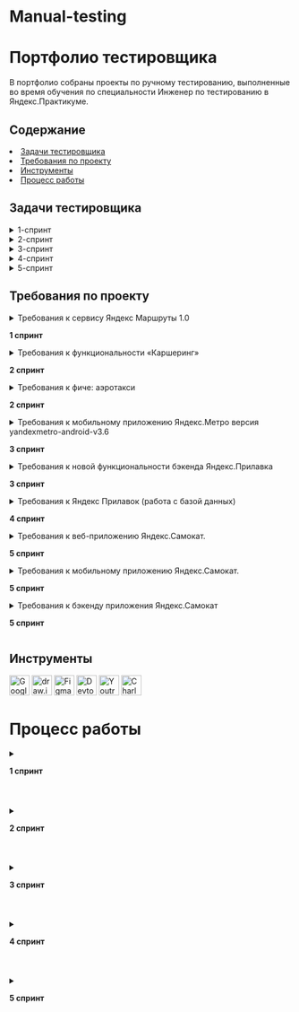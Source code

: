 # Manual-testing


# Портфолио тестировщика

В портфолио собраны проекты по ручному тестированию, выполненные во время обучения по специальности Инженер по тестированию в Яндекс.Практикуме.

## Содержание

<li>
<a href="#%D0%B7%D0%B0%D0%B4%D0%B0%D1%87%D0%B8-%D1%82%D0%B5%D1%81%D1%82%D0%B8%D1%80%D0%BE%D0%B2%D1%89%D0%B8%D0%BA%D0%B0">Задачи тестировщика</a>  
</li>


<li>
<a href="#%D1%82%D1%80%D0%B5%D0%B1%D0%BE%D0%B2%D0%B0%D0%BD%D0%B8%D1%8F-%D0%BF%D0%BE-%D0%BF%D1%80%D0%BE%D0%B5%D0%BA%D1%82%D1%83">Требования по проекту</a>
</li>

<li>
<a href="#%D0%B8%D0%BD%D1%81%D1%82%D1%80%D1%83%D0%BC%D0%B5%D0%BD%D1%82%D1%8B">Инструменты</a>
</li>

<li><a href="#%D0%BF%D1%80%D0%BE%D1%86%D0%B5%D1%81%D1%81-%D1%80%D0%B0%D0%B1%D0%BE%D1%82%D1%8B">Процесс работы</a>
 

</ul>

  
## Задачи тестировщика



<details> <summary> 1-спринт </summary>

#### Задачи для 1 спринта
1. Проанализировать требования к сервису Яндекс.Маршруты 1.0.
2. Выделить классы эквивалентности и граничные значения для полей ввода (часы, минуты, откуда и куда).
3. Спроектировать тесты для расчёта стоимости и времени. </summary>
#
</details>

<details> <summary> 2-спринт  </summary>


#### Задачи для 2 спринта
1. Проанализировать требования к функциональности "Каршеринг".
2. Подготовить тестовую документацию, на проверку вёрстки формы бронирования.
3. Подготовить тестовую документацию, на проверку логики окон "Способ оплаты", "Добавление карты", кнопки "Забронировать" и логики "Бронирования".
4. Протестировать приложение и завести баг-репорты.
5. Проанализировать требования к "Аэротакси".
6. Добавить аэротакси в интерфейс с помощью инструмента "Charles".
7. Подготовить чек-лист к фиче "Аэротакси".
8. Протестировать фичу и завести баг-репорты. </summary>

#
</details>

<details> <summary> 3-спринт  </summary>


  
#### Задачи для 3 спринта
1. Проанализировать требования к мобильному приложению Яндекс.Метро версия 3.6.
2. Подготовить чек-лист для тестирования мобильного приложения на часть требований, выделенных жирным шрифтом. 
3. Протестировать мобильное приложение в эмуляторе с помощью Android Studio и завести баг-репорты в YouTrack.
4. Проанализировать требования к новой функциональности бэкенда Яндекс.Прилавка, изучить документацию к API в Apidoc.
5. Спроектировать тесты в виде чек-листа, чтобы покрыть функциональность.
6. Протестировать API через Postman.
7. Завести баг-репорты.</summary>

#
</details>





<details> <summary> 4-спринт  </summary>

#### Задачи для 4 спринта
1. Проанализировать требования к Яндекс.Прилавок (работа с базой данных)
2. Изучить список из шести задач.
3. Написать SQL-запросы, которые позволят выполнить эти задачи.
4. Запустить сервер, подключиться к нему через консоль.
5. Подключиться к базе данных на сервере. Использовать команду psql -U morty postgres.
6. Написать по одному запросу на каждую задачу.

#
</details>






<details> <summary> 5-спринт  </summary>

#### Задачи для 5 спринта

**Задание 2**

1. Изучить требования к вэб-приложению.
2. Разработать mindmap для формы заказа самоката. Отобразить логику работы и вёрстку.
3. Составить чек-лист по требованиям к экрану «Статус заказа».
4. Для экрана «Сделать заказ» составить проверки на валидацию полей. 
5. Провести тестирование всей функциональности не только по получившимся чек-листам/таблицам, но и по остальным макетам и требованиям.

**Задание 3**

1. Изучить требования к мобильному приложению.
2. Спроектировать тест-кейсы и протестировать функциональность мобильного приложения: scooter-v2.0.apk, которая выделена жирным шрифтом.
3. Написать кейсы на вёрстку к функциональности.

**Задание 4**

1. Изучить требования к бэкенду и документации к API. 
2. Разработать чек-лист и протестировать API по требованиям, которые выделены жирным шрифтом.
   
#
</details>





  
## Требования по проекту
<details> 
<summary> Требования к сервису Яндекс Маршруты 1.0
	
**1 спринт**

</summary> 
  
<div class="markdown-heading" dir="auto"><h3 tabindex="-1" class="heading-element" dir="auto">Общее описание</h3>

Яндекс.Маршруты — сервис, который строит маршруты для транспорта разных видов. Рассчитывает время и стоимость поездки.
В этом сервисе доступны несколько режимов: «Оптимальный», «Быстрый», «Свой».
В режиме «Свой» панель видов транспорта активна, можно выбрать тип транспорта. Система построит маршрут. 
Если выбрать режим «Оптимальный» или «Быстрый», система автоматически определит вид транспорта и построит маршрут. Панель видов транспорта станет неактивна.

<div class="markdown-heading" dir="auto"><h3 tabindex="-1" class="heading-element" dir="auto">Макеты</h3>

![276863729-997cac9c-8cd3-411a-bc75-8c2b4e434f73](https://github.com/user-attachments/assets/7a8c4ef5-4cd9-4954-9ae3-28e55942605c)
![276864048-7c922c18-2bf7-432c-9ae6-7aaa34ebd089](https://github.com/user-attachments/assets/5a53c555-c4dd-47bf-84bb-27a36b86c6fd)
![276863951-2ecdd524-c9ed-42d6-ad72-cda16f8f3c45](https://github.com/user-attachments/assets/4eaa4bda-70a8-4680-9c16-83c14c404a20)

<div class="markdown-heading" dir="auto"><h3 tabindex="-1" class="heading-element" dir="auto">Интерфейс</h3>

В интерфейсе есть поля «Время начала поездки», «Откуда», «Куда». Переключатели режимов маршрута: «Оптимальный», «Быстрый» и «Свой», а также переключатели видов транспорта: свой автомобиль, каршеринг, такси, самокат, велосипед и пешком.
Пользователь вводит время отправления. Чтобы построить маршрут, нужно ввести улицу и номер дома в поля «Откуда» и «Куда». В начале и конце адреса могут быть пробелы: они допустимы, но при снятии фокуса система удалит их.

<div class="markdown-heading" dir="auto"><h3 tabindex="-1" class="heading-element" dir="auto">Описание работы интерфейса</h3>

В стартовом состоянии поля «Время начала поездки», «Откуда» и «Куда» пустые. Режимы маршрутов «Оптимальный», «Быстрый и «Свой» не выбраны; панель переключения видов транспорта неактивна.

<div class="markdown-heading" dir="auto"><h3 tabindex="-1" class="heading-element" dir="auto">Логика работы полей «Откуда» и «Куда»</h3>

Если поля адреса заполнены корректно, на карте отображаются точки А и В. Если поле «Откуда» заполнено некорректно, точка А не отображается. Если поле «Куда» заполнено некорректно, точка В не отображается. При некорректном значении поле подсвечивается красным; появляется сообщение об ошибке.
Примеры тестовых адресов есть в таблице.

<div class="markdown-heading" dir="auto"><h3 tabindex="-1" class="heading-element" dir="auto">Режим «Оптимальный» и «Быстрый»</h3>

Если выбрать режим «Оптимальный» или «Быстрый», система автоматически назначит вид транспорта; построится маршрут; отобразится время и стоимость поездки. Выбрать транспорт в этих режимах нельзя — панель видов транспорта неактивна.

<div class="markdown-heading" dir="auto"><h3 tabindex="-1" class="heading-element" dir="auto">Режим «Свой»</h3>

Если выбрать режим «Свой», панель видов транспорта активна — можно переключать. Под каждый вид транспорта строится маршрут; рассчитывается время и стоимость поездки.
Если сменить вид транспорта или поменять значение в любом поле, маршрут перестроится; время и стоимость поездки пересчитается.

<div class="markdown-heading" dir="auto"><h3 tabindex="-1" class="heading-element" dir="auto">Ограничения</h3>

![image](https://github.com/user-attachments/assets/64b4c590-459b-4350-9483-add2419daf50)

<div class="markdown-heading" dir="auto"><h3 tabindex="-1" class="heading-element" dir="auto">Логика расчёта</h3>

Система получает данные о начале поездки, точке А и точке В. После этого рассчитывает продолжительность и стоимость поездки по определённому алгоритму.
 
![image](https://github.com/user-attachments/assets/d456115d-0cdd-426e-a8e5-3da928030909)


<div class="markdown-heading" dir="auto"><h3 tabindex="-1" class="heading-element" dir="auto">Алгоритм: формулы</h3>
  
-	Стоимость и время поездки зависят от скорости и длины маршрута.
-	Скорость зависит от времени начала поездки.
-	Длина маршрута – от точек А и Б на карте и построенного маршрута.
Расчёт времени поездки происходит по формуле: 
t = S/V
Расчёт стоимости поездки происходит по формуле: 
Р (итоговая) = S * P (за километр) ИЛИ t * P (за время).
Вид транспорта, скорость и стоимость
Расстояние, скорость и стоимость за минуту или километр можно получить из таблиц. Этих данных достаточно, чтобы рассчитать время и стоимость поездки для каждого вида транспорта.  

![image](https://github.com/user-attachments/assets/481a8550-9e21-4527-a6fc-ae88f87483da)


Средняя скорость автомобиля

![image](https://github.com/user-attachments/assets/9df8e401-1137-4835-8419-41501096ef61)


Средняя скорость такси с учётом движения по выделенным полосам

![image](https://github.com/user-attachments/assets/ae618763-e680-4dc4-ab57-795431db6ebb)


Матрица расстояний между адресами для автомобильных дорог, в километрах

![image](https://github.com/user-attachments/assets/9b461b8c-9be4-46ec-bb1c-35ed09ffd606)


Матрица расстояний между адресами для пешеходов, в километрах

![image](https://github.com/user-attachments/assets/b325a1f1-eab0-4989-a7cb-c80f6420605d)


<div class="markdown-heading" dir="auto"><h3 tabindex="-1" class="heading-element" dir="auto">Дополнительная информация</h3>

<div class="markdown-heading" dir="auto"><h3 tabindex="-1" class="heading-element" dir="auto">Алгоритм</h3>

Чтобы рассчитать время и стоимость маршрута, тестировщикам доступны таблицы со скоростью движения разных видов транспорта в разное время суток. 
Если взять такие тестовые значения, что поездка захватит несколько временных интервалов, алгоритм выберет скорость автомобиля из того диапазона, в котором поездка началась.

![image](https://github.com/user-attachments/assets/c54e888c-adb9-4a87-af6e-d25530568d10)

<div class="markdown-heading" dir="auto"><h3 tabindex="-1" class="heading-element" dir="auto">Фокус</h3>

На макете есть несколько полей: «Время начала поездки», «Откуда» и «Куда». Валидация полей срабатывает, если фокус уходит из поля. 
Фокус — это состояние элемента интерфейса, когда элемент активен. К нему относятся все действия пользователя. 

<div class="markdown-heading" dir="auto"><h3 tabindex="-1" class="heading-element" dir="auto">Часы</h3>

В интерфейсе есть часы. Внутри — два поля ввода: часы и минуты. Например: 09:09.
Это значит, что длина строки — всегда два символа. Чтобы проверить, что поля работают правильно, нужно указать и корректный, и неразрешённый вариант длины.

#
</details>









<details> 
<summary> Требования к функциональности «Каршеринг»

**2 спринт**

</summary>

<div class="markdown-heading" dir="auto"><h3 tabindex="-1" class="heading-element" dir="auto">Общее описание</h3> 

Пользователю нужно открыть Яндекс.Маршруты и корректно заполнить поля «Откуда» и «Куда». Приложение построит маршрут, а под полями «Откуда» и «Куда» отобразятся режимы поездки: «Оптимальный», «Быстрый», «Свой».

- Если выбрать режим «Оптимальный» или «Быстрый», система автоматически назначит способ передвижения: на авто, пешком, на такси, на самокате, на велосипеде, на каршеринге. Выбрать его самостоятельно нельзя — иконки неактивны.
- Если выбрать режим «Свой», способ передвижения можно поменять — иконки активны.

<div class="markdown-heading" dir="auto"><h3 tabindex="-1" class="heading-element" dir="auto">Аренда машины</h3> 

Арендовать машину можно в двух случаях: 

- Если приложение предлагает тип транспорта «Каршеринг» в режиме «Оптимальный» или «Быстрый».
- Если пользователь выбирает тип транспорта «Каршеринг» в режиме «Свой».

Под названиями режимов появится информация о стоимости и продолжительности поездки, а также кнопка «Забронировать».

![image](https://github.com/user-attachments/assets/07cb9ae7-77b0-410f-8a98-72c12d373b24)

Если нажать кнопку «Забронировать», вместо панели с названиями режимов появится форма бронирования. В форме нужно выбрать тариф, добавить информацию о водительских правах, указать способ оплаты. Дополнительно можно перечислить требования к заказу. 
Под «Требованиями к заказу» расположена кнопка «Забронировать». См. таблицу [«Состояние кнопки»](https://www.notion.so/07f02ccc272e494db6501def032e9258?pvs=21).
Если пользователь передумал арендовать машину, он может вернуться назад — это иконка со стрелкой влево. На экране снова откроется блок, где нужно выбрать способ передвижения.

<div class="markdown-heading" dir="auto"><h3 tabindex="-1" class="heading-element" dir="auto">Форма бронирования</h3>  

На экране бронирования можно удалять адреса — они необязательны для заказа каршеринга. Пользователь может выбрать нужную машину на карте.

![image](https://github.com/user-attachments/assets/5f9c14b9-c921-43e5-a673-38e7feabbe46)

![image](https://github.com/user-attachments/assets/296a9dff-8e2b-43ab-a4c8-1b09136a02e5)


По умолчанию выбран тариф «Повседневный», поля «Добавить права» и «Способ оплаты» не заполнены.
Выбранный тариф подсвечивается серым. Под ним расположен блок с деталями тарифа и информацией о ближайшей машине:

- марка;
- описание тарифа;
- время в пути от пункта «Откуда» до машины — не будет отображаться, если пользователь удалит адрес в поле «Откуда»;
- время бесплатного ожидания;
- изображение машины;
- дополнительные параметры.

Система автоматически выбирает ту машину, которая находится ближе всего к пользователю. На карте иконка ближайшей машины увеличивается, над ней появляется чёрная плашка с маркой машины.
Остальные свободные машины продолжают отображаться на карте в виде иконок. При этом показываются автомобили всех тарифов. Пользователь может выбрать машину на карте и забронировать: он нажимает на иконку, она увеличивается, над ней появляется чёрная плашка с маркой, а на левой панели — обновлённая информация о машине.
Если пользователь ещё не привязал банковскую карту, вместо слова «Карта» стоит слово «Добавить». Без карты забронировать машину нельзя.
По умолчанию приложение показывает точную стоимость поездки. Она рассчитывается по формуле — см. пункт «Формула расчёта тарифов». Если удалить хотя бы один адрес из полей «Откуда» или «Куда», отобразится стартовая цена за минуту.

![image](https://github.com/user-attachments/assets/b1ef6802-8e51-4606-90e8-009e410b54cd)


<div class="markdown-heading" dir="auto"><h3 tabindex="-1" class="heading-element" dir="auto">Панель «Выбор тарифа»</h3>   
Есть три тарифа. Каждый элемент состоит из иконки автомобиля, названия тарифа, цены.
Один из тарифов всегда выбран. По умолчанию это тариф «Повседневный», но его можно изменить.

<div class="markdown-heading" dir="auto"><h3 tabindex="-1" class="heading-element" dir="auto">Описания тарифов</h3>    

Под списком тарифов есть блок с подробным описанием выбранного тарифа.

![image](https://github.com/user-attachments/assets/48be52c2-5888-49b5-9186-76168abe148c)

![image](https://github.com/user-attachments/assets/43661d77-2511-4957-8dec-f3c801fb6594)


<div class="markdown-heading" dir="auto"><h3 tabindex="-1" class="heading-element" dir="auto">Формула расчёта стоимости тарифов</h3>  
Стоимость тарифа рассчитывается по формуле:
  
*фиксированная стоимость аренды в рублях + (60 * стоимость минуты поездки в рублях * продолжительность поездки в часах) * коэффициент тарифа = стоимость поездки*
Например, стоимость поездки по тарифу «Повседневный»:
__150 + (60 * 6 * 1.25) * 1.5 = 825__
Пояснения к формуле:

- 150 — фиксированная стоимость аренды в рублях;
- 60 — минут в одном часе;
- 6 — стоимость минуты поездки на каршеринге в рублях;
- 1.25 — продолжительность поездки в часах;
- 1.5 — коэффициент тарифа «Повседневный».

<div class="markdown-heading" dir="auto"><h3 tabindex="-1" class="heading-element" dir="auto">Коэффициенты:</h3> 

- Повседневный: 1.5.
- Походный: 2.
- Роскошный: 3.
  
**Продолжительность поездки в часах** рассчитывается так: расстояние / скорость.

- Расстояние — см. таблицу с адресами в общих требованиях.
- Скорость — см. таблицу со скоростями в общих требованиях.
  
<div class="markdown-heading" dir="auto"><h3 tabindex="-1" class="heading-element" dir="auto">Поле «Добавить права»</h3>  

![image](https://github.com/user-attachments/assets/3240d2a4-377f-40b6-90f9-d1e694227501)


Если не добавить водительское удостоверение, забронировать машину не получится.
По умолчанию поле «Добавить права» не заполнено. Когда пользователь нажимает на поле, появляется окно «Добавление прав». В нём нужно ввести имя, фамилию, дату рождения и номер водительского удостоверения.
Текст, который вводит пользователь, чёрного цвета.
Когда пользователь внёс все данные, появляется сообщение: «Спасибо! Документы отправлены на проверку. Скоро расскажем о результатах». Под сообщением — кнопка «Понятно».
Если нажать кнопку «Понятно», окно закроется, а в поле «Добавить права» появится таймер на 30 секунд. Через 30 секунд система сообщает, прошли ли документы верификацию.

![image](https://github.com/user-attachments/assets/91be233e-4081-476d-be3b-86d34dcba03f)


<div class="markdown-heading" dir="auto"><h3 tabindex="-1" class="heading-element" dir="auto">После верификации</h3> 
  
Если документы прошли верификацию, рамка поля подсвечивается зелёным, у правого края внутри поля появляется зелёная галочка. Пользователь больше не сможет редактировать данные водительского удостоверения. Несколько водительских удостоверений добавить нельзя.
Если документы не прошли верификацию, рамка поля подсвечивается красным, у правого края внутри поля появляется красный крестик. Если нажать на поле, снова откроется форма «Добавление прав». Над формой — текст сообщения: «Ваши документы не прошли верификацию. Попробуйте ещё раз».

<div class="markdown-heading" dir="auto"><h3 tabindex="-1" class="heading-element" dir="auto">Поле «Способ оплаты»</h3>  
  
По умолчанию поле не заполнено. Чтобы забронировать машину, нужно ввести реквизиты хотя бы одной карты и нажать кнопку «Привязать». Можно добавить неограниченное количество карт.
При нажатии на поле «Способ оплаты» открывается окно «Способ оплаты» с возможностью привязать новую карту или выбрать уже привязанную.
Чтобы добавить новую, нужно нажать на кнопку «Добавить карту». После этого откроется окно «Добавление карты».
При успешном добавлении новой карты и нажатии на кнопку «Привязать» происходит переход обратно на форму выбора карт.
Чтобы выбрать карту, её нужно отметить и нажать на кнопку выхода из формы. Если карта одна, она выбирается автоматически.
После выхода из формы поле «Способ оплаты» заполнено данными выбранной карты.

<div class="markdown-heading" dir="auto"><h3 tabindex="-1" class="heading-element" dir="auto">Окно «Добавление карты»:</h3> 
  
Внутри есть поле «Номер карты», поле «Код», кнопка «Привязать» и кнопка «Отмена». Кнопка «Привязать» активируется, когда пользователь ввёл реквизиты карты — номер и код.

![image](https://github.com/user-attachments/assets/7cd5bd59-738e-418f-90d7-659d045e2096)

![image](https://github.com/user-attachments/assets/a3bd0606-d57f-44a5-a6e4-c1fc2d8af909)


Когда карта добавлена, в интерфейсе отображаются последние 4 цифры её номера. Так пользователь может узнавать и отличать свои карты.

<div class="markdown-heading" dir="auto"><h3 tabindex="-1" class="heading-element" dir="auto">Панель «Требования к заказу»</h3> 
  
Это выпадающий список. Он свёрнут, если выбран тариф по умолчанию — «Повседневный». Если пользователь выбирает другой тариф, список автоматически раскрывается. И наоборот: если вернуться к тарифу «Повседневный», панель «Требования к заказу» свернётся.
У каждого тарифа содержимое панели разное.
Панель можно скроллить.

![image](https://github.com/user-attachments/assets/55728b93-2201-49e1-885a-7462ab9026c1)


<div class="markdown-heading" dir="auto"><h3 tabindex="-1" class="heading-element" dir="auto">Кнопка «Забронировать»</h3> 
Кнопка закреплена в левом нижнем углу экрана.

![image](https://github.com/user-attachments/assets/64d660ad-20ca-4c3f-8945-c5d4e48e91dd)


<div class="markdown-heading" dir="auto"><h3 tabindex="-1" class="heading-element" dir="auto">Бронь машины</h3>
  
Если пользователь корректно заполнил все поля и нажал кнопку «Забронировать», в центре экрана появится окно с заголовком «Машина забронирована». Внутри — марка, номер, иконка и адрес машины, а также стоимость поездки и таймер, который отсчитывает время бесплатного ожидания.
Если поля «Откуда» и «Куда» заполнены, отображается точная стоимость поездки. Если нет — стоимость за минуту.

<div class="markdown-heading" dir="auto"><h3 tabindex="-1" class="heading-element" dir="auto">Таймер</h3> 
  
- Таймер начинает отсчитывать время бесплатного ожидания, когда пользователь нажимает кнопку «Забронировать».
- Пока таймер работает, можно бесплатно отменить заказ.
- Когда время бесплатного ожидания заканчивается, таймер начинает отсчитывать время пользования каршерингом.

#
</details>









<details> 
<summary> Требования к фиче: аэротакси 

**2 спринт**

</summary>

<div class="markdown-heading" dir="auto"><h3 tabindex="-1" class="heading-element" dir="auto">Общее описание</h3> 
  
Чтобы фича заработала, нужно подставить новый тип транспорта и провести по нему расчёты. Для этого необходимо перехватить и изменить два ответа от бэкенда.

<div class="markdown-heading" dir="auto"><h3 tabindex="-1" class="heading-element" dir="auto">Тип транспорта</h3>  
Чтобы новый тип транспорта отобразился в интерфейсе:
- Запусти Яндекс.Маршруты.
- Найди адрес сервера с Маршрутами → папка api → v1 → types → Response.

![image](https://github.com/user-attachments/assets/eaf1229a-319e-41c3-94d5-17241908d6c1)


Здесь содержится ответ с типами транспорта, которые отображаются в интерфейсе.
В сообщении ты видишь параметры:
    id — идентификационный номер типа транспорта из базы данных,
    name — наименование типа транспорта,
    icons — набор иконок,
    inactive — изображение иконки, когда тип транспорта не выбран,
    active — изображение иконки, когда тип транспорта выбран.

Шаги:

1. Внимательно изучи структуру ответа, чтобы подставить в неё тестовые значения.
2. Добавь этот ответ в Breakpoint, чтобы Charles перехватил его при следующем обновлении страницы.
3. Обнови страницу.
4. Добавь новый тип транспорта в перехваченный ответ:

        {
        "id": "aero",
        "name": "Аэротакси",
        "icons": {
            "inactive": "helicopter.svg",
            "active": "helicopter-active.svg"
        }
        }
Соблюдай структуру всего сообщения, иначе фронтенд не обработает ответ.

#### <div class="markdown-heading" dir="auto"><h3 tabindex="-1" class="heading-element" dir="auto">Пример измененного сообщения</h3> 
    [{
	"id": "car",
	"name": "Авто",
	"icons": {
		"inactive": "car.svg",
		"active": "car-active.svg"
	}
    }, {
    "id": "aero",
    "name": "Аэротакси",
    "icons": {
        "inactive": "helicopter.svg",
        "active": "helicopter-active.svg"
    }
    },{
	"id": "walk",
	"name": "Пешном",
	"icons": {
		"inactive": "walk.svg",
		"active": "walk-active.svg"
	}
    }, {
	"id": "taxi",
	"name": "Такси",
	"icons": {
		"inactive": "taxi.svg",
		"active": "taxi-active.svg"
	}
    }, {
	"id": "bike",
	"name": "Велосипед",
	"icons": {
		"inactive": "bike.svg",
		"active": "bike-active.svg"
	}
    }, {
	"id": "scooter",
	"name": "Самокат",
	"icons": {
		"inactive": "scooter.svg",
		"active": "scooter-active.svg"
	}
    }, {
	"id": "drive",
	"name": "Драйв",
	"icons": {
		"inactive": "drive.svg",
		"active": "drive-active.svg"
	}
    }]
    
Если просто нажать на иконку нового типа транспорта, отобразится только белый экран. Причина в том, что расчёты стоимости и времени не произведены.
Нужно перехватить и изменить ответ с расчётами.

<div class="markdown-heading" dir="auto"><h3 tabindex="-1" class="heading-element" dir="auto">Расчёт стоимости и времени</h3> 
  
Заполни поля «Откуда» и «Куда».
Чтобы отобразить расчёт для нового типа транспорта в интерфейсе:

- Найди адрес сервера с Маршрутами → папка api →  v1 → estimate?byAuto=2.7&byLegs=3.7&time=1677844934038 → Response. Этот ресурс появится, когда ты заполнишь поля «Откуда» и «Куда» или выберешь другой тип транспорта. Значение time будет другое, это пример.

![image](https://github.com/user-attachments/assets/b2fcc08f-effc-4ba1-ba28-22778ec999db)

Здесь содержится ответ с расчётом времени и стоимости. Эти данные отображаются в интерфейсе.
В сообщении ты видишь параметры:

    estimations — набор данных для расчётов,
    car, walk, taxi, bike, scooter, drive — тип транспорта,
    price — стоимость,
    duration — время,
    modes — набор режимов,
    optimal — «Оптимальный»,
    fastest — «Быстрый».

Шаги:

1. Внимательно изучи структуру ответа, тебе предстоит подставить тестовые значения в неё.
2. Теперь добавь этот ответ в Breakpoint, чтобы Charles перехватил его при следующем вводе адреса.
3. Обнови страницу.
4. Введи адрес.
5. В перехваченный ответ добавь стоимость и время для нового типа транспорта:
   
        "aero": {
           "price": 3000,
            "duration": 0.1
        }
   
Бэкенд отправляет два сообщения с расчётами:

- первое — при вводе адреса,
- второе — при смене типа транспорта.
Первое можешь пропустить — сделай для него Execute. Тебе нужно сообщение, которое перехватывается при переходе в режим «Свой». В нём и производи замену.

<div class="markdown-heading" dir="auto"><h3 tabindex="-1" class="heading-element" dir="auto">Пример сообщения</h3> 
  
    {
	"estimations": {
    "aero": {
      "price": 3000,
      "duration": 0.1
        },
    		"car": {
			"price": 40,
			"duration": 0.05
    		},
     		"walk": {
			"price": 0,
			"duration": 0.75
     		},
     		"taxi": {
			"price": 181.42857142857142,
			"duration": 0.047619047619047616
	    	},
     		"bike": {
			"price": 9,
			"duration": 0.25
	 	    },
		    "scooter": {
			"price": 16.5,
			"duration": 0.3
		    },
		    "drive": {
			"price": 168,
			"duration": 0.05
		    }
	    },
	    "modes": {
		"optimal": "car",
		"fastest": "taxi"
	    }
    }

#
</details>








<details> 
<summary> Требования к мобильному приложению Яндекс.Метро версия yandexmetro-android-v3.6

**3 спринт**

</summary>

<div class="markdown-heading" dir="auto"><h3 tabindex="-1" class="heading-element" dir="auto">Общее описание</h3> 
  
Яндекс.Метро — сервис, который позволяет ориентироваться в метро с помощью мобильного устройства. В приложении есть схема метро, которая помогает построить маршрут и оценить время в пути; в приложении появляются актуальные уведомления о работе станций метро и изменениях графика работы. 

### **1. Список маршрутов**

1.1. В карточке маршрута отображается:

- информация маршрута — логотипы метро и номера линий метро, также сохраняется последовательность пересадок (если есть);
- количество пересадок (если есть);
- временной интервал маршрута — время в пути, время отправления и прибытия;
- кнопка «Закрыть»;
- **кнопка «Детали маршрута»;**
- поля «Откуда» (начальный пункт) и «Куда» (пункт назначения) (поля должны валидироваться).

![image](https://github.com/user-attachments/assets/ce0d7de4-2363-4293-a622-45a40ba7df80)


1.2. Сброс маршрута 

- Закрыть маршрут можно только тапом на крестик в карточке маршрута. При закрытии маршрута в поле ввода «Откуда» сохраняется начальная станция из последнего маршрута. Поле ввода «Куда» и маршрут на схеме сбрасывается, выделение станций пропадает (кроме начальной станции).
- **Если текущее время превышает время окончания маршрута, то временной интервал маршрута обновляется.**
  
### **2. Выбор станции**

2.1. Станцию можно выбрать несколькими способами:

- **тапом на схеме;**
- **по иконке i из разных карточек маршрута. Если из поиска выбрать станцию тапом на i и закрыть карточку станции, должен происходить возврат на экран поиска;**

![image](https://github.com/user-attachments/assets/3d99cb4b-90ec-4aff-bcc0-3e74121b1f62)


- **найти в поиске и нажать на станцию.**
  
2.2. Если станция выбрана, всегда выполняются следующие действия:

- **Точка станции на схеме уменьшается.**
- **На точке станции появляется пин цвета линии или специальный пин для закрытой станции.**

![image](https://github.com/user-attachments/assets/1761e9a3-7db3-476f-80b1-a6b12aac9b38)


- **Выбранная станция сохраняется в истории: при нажатии на поле «Откуда» или «Куда» раскрывается список, содержащий станции, которые пользователь выбирал ранее. Список должен сохраниться и в новой версии приложения.**
- **Шрифт названия станции становится bold.**
  
### **3. Детали маршрута**

3.1. Переход к карточке маршрута

**Детали маршрута открываются двумя способами:**

- **по тапу на кнопку Деталей маршрута в карточке маршрута;**
- **по свайпу списка маршрутов вверх (только для смартфонов в портретной ориентации).**

3.2. Отображение

В карточке маршрута отображается:
- Временной интервал маршрута:
   - время в пути;
   - время отправления;
   - время прибытия;
   - отрезки пересадок между участками маршрута.
- Кнопка «Закрыть»
- Участки маршрута, разделённые сообщениями о пересадке
- Сообщение об удобных вагонах для посадки
- Картинка с указанием удобных вагонов
- Станции прибытия и отправления
- Пересадочные станции
- Промежуточные станции (если на участке больше одной промежуточной станции, отображаются свёрнутым списком)
- Рядом с каждой станцией, кроме промежуточных, отображается кнопка i для перехода в карточку станции
- Станция, расположенная в начале каждого участка, содержит название, номер линии и иконку сервиса
- Для каждой станции может отображаться событие
- **При смене ориентации с портретной на ландшафтную детали маршрута отображаются в левой части экрана**
  
3.3. Закрытие карточки маршрута
Закрыть карточку маршрута можно также двумя способами:

- по тапу на кнопку «Закрыть»;
- свайпом вниз.
  
При закрытии деталей остаётся открытым список маршрутов, положение списка сохраняется, построенный маршрут не сбрасывается.

### **4. Уведомление об ошибке:**

- **При отсутствии интернет-соединения появляется уведомление об ошибке.**
  
### **5. Логика для альбомной ориентации**

- **Карточки маршрута и станции и поля поиска отображаются в левой части экрана.**
- Карточки маршрута и станции открываются на всю высоту экрана.
- Карточки станции закрываются при взаимодействии со схемой.
- Маршруты отображаются в списке в левой части экрана.
- Баннер на маршруте отображается сверху списка маршрута, если доступно достаточно места.
- **При смене ориентации экрана масштаб построенного маршрута не должен увеличиться или уменьшиться.**
- Список маршрутов не сворачивается при тапе на ячейку маршрута. Выбранный маршрут выделяется.
- При построении маршрута маршрут вписывается в свободную область справа.
- При тапе на станцию на схеме (с и без маршрута) происходит минимальный подскролл схемы, чтобы вместить пин.
- При выборе станции по иконке i происходит минимальный подскролл схемы, чтобы вместить пин.
- Карточки маршрута, станции и настроек сохраняют своё положение при переходе из портретной ориентации в ландшафтную (и обратно): свёрнутые остаются свёрнутыми, открытые — открытыми, среднее положение переходит в среднее.
- Карточка Настроек открывается по центру экрана на некоторых девайсах (iPad и некоторые iPhone).

### **6. Лонг-тап по станции**

- **При нажатии на станцию при помощи лонг-тапа открывается карточка станции с кнопками «Отсюда»/«Сюда».**

![image](https://github.com/user-attachments/assets/ac4b41d7-9d51-4d5f-9fe6-de3119fcd857)

- **Схема не должна смещаться вверх/вниз/влево/вправо при лонгтапе по станции.**
  
### **7. Скролл схемы при помощи лонг-тапа**

Чтобы воспроизвести скролл схемы при помощи лонгтапа — сделай лонгтап по станции и, удерживая палец, переводи фокус на другие станции.

- **При скролле лонгтапом можно выбрать нужную станцию, при этом схема остаётся неподвижной.**
- **При попадании на область клика точки станции или её названия, на точку ставится пин, точка станции уменьшается, название станции выделяется
жирным шрифтом, появляется карточка станции.**
- **Пин на станции и выделение станции пропадает, когда она не попадает в зону клика.**
- При дальнейшем движении шапка карточки станции остаётся неподвижной, и в ней меняются названия станций и сервисов. При этом карточка станции сохраняет минимальное состояние.
- **Если движение заканчивается на пустой области, карточка станции закрывается.**

#
</details>








<details> 
<summary> Требования к новой функциональности бэкенда Яндекс.Прилавка

**3 спринт**

</summary>

<div class="markdown-heading" dir="auto"><h3 tabindex="-1" class="heading-element" dir="auto">Описание общей логики</h3> 

**Авторизация и данные для заказа**

Пользователь может зарегистрироваться. Если пользователь не зарегистрировался, то форма заполнения: имя, e-mail, телефон, адрес, комментарий — появляется, когда пользователь уже сформировал корзину и хочет оформить заказ. Пользователь не может сделать заказ, если не ввёл обязательные поля. Если пользователь зарегистрировался, то ему не нужно вновь вводить данные, однако он может их изменить. Пользователь может оформить несколько заказов.

Для заказа нужно ввести:

- имя;
- телефон;
- адрес;
- e-mail (необязательно);
- комментарий к заказу (необязательно)

![image](https://github.com/user-attachments/assets/4409e2cc-ac25-469d-ad7a-87486613f916)


**Главное меню заказа**

На выбор даётся 3 карточки:

- «Под ситуацию» (под кино и сериалы, на пикник, вкусы Парижа);
- «Приготовь блюдо» (сырники, борщ, карбонара, штрудель);
- «Создать свой набор» (пользователь сам называет и добавляет туда продукты).

Переходишь в карточку — видишь варианты наборов. 

Переходишь в набор — видишь перечень возможных продуктов. Каждый продукт относится к определённой категории (например, «Напитки»). В перечне пользователь видит название продукта, его массу, цену. Когда клиент нажимает на продукт, ему даётся возможность выбрать количество продуктов. При этом появляется кнопка «Корзина», которая отображает сумму выбранных товаров и время доставки.

При нажатии на кнопку пользователь может посмотреть свою корзину.

**Корзина**

Отображает наименование продукта, его количество, цену для этого продукта с учётом количества, итог. Если доставка платная, то отображает сумму доставки и итоговую сумму заказа. Пользователь может удалить корзину, добавить новые продукты, убрать выбранные продукты.

Создание корзины:

- При создании корзины должна быть возможность указать время доставки продуктов
- При создании корзины проверять, что все службы доставки могут обработать заказ в указанное время
- Если время доставки не указано - брать, как текущее время с сервера.

При удалении и просмотре корзины время доставки не учитывается.

**Создание своего набора**

Пользователь может создать свой набор и выбрать продукты. Он обязательно даёт имя набору и выбирает продукты. Пользователь может изменить название набора, удалить набор, удалить выбранные продукты, добавить новые. Если данные при создании или изменении набора введены неверно — выводится сообщение об ошибке.

![image](https://github.com/user-attachments/assets/7d496e25-cbdf-475e-a813-145566964f79)

**Работа с курьерами**

Работа с курьерами предполагает два режима работы:

1. При оформлении заказа: URL `POST /api/v1/orders`

Логика выбора курьерской службы при оформлении заказа пользователем: служба должна работать в указанное в заказе время и должна быть самой дешёвой. 

Пользователю отображается время доставки в зависимости от выбранной службы.

В заказе доставка становится платной, если соблюдается хотя бы одно условие: 

- превышено максимальное количество товаров;
- превышен максимальный вес;
- сумма заказа меньше 150 рублей.

Логика расчёта стоимости доставки заказа для пользователя:

- Если вес или количество превысили максимальное значение, стоимость доставки для пользователя становится 99 рублей.
- Если вес или количество в заказе не превышают максимального, берётся `price` этих продуктов, и если их сумма меньше 150 рублей, то стоимость доставки для пользователя также становится 99 рублей.

Стоимость доставки прибавляется в итоговую сумму заказа.

Если ни одно из обозначенных условий не соблюдается, то цена доставки курьерской службы не включается в итоговую сумму заказа. 

2. Узнать возможность доставки продуктов и цену для отдельной курьерской службы: у каждой курьерской службы свой URL. 

Цена доставки курьерской службой рассчитывается по количеству и весу указанных продуктов.

Детальные требования к расчёту стоимости доставки курьерскими службами можно посмотреть [тут](https://code.s3.yandex.net/qa/files/delivery_requirements.pdf).

![image](https://github.com/user-attachments/assets/200eae60-bdc9-42f6-a539-012510c1ef17)


**Работа со складом**

Имеется 4 складских отделения. У каждого склада своя ручка. У каждого свой ограниченный набор продуктов. Когда пользователь сделал заказ, ручка уточняет, какой склад сформирует заказ. Логика выбора склада: есть продукты на складе, должен работать во время заказа и самый дешёвый. Пользователь может заказать только те продукты и их количество, которые есть в полной мере хотя бы на одном складе (то есть ситуации, где он набрал корзину, а ему пишут «Не привезём» — нет).

![image](https://github.com/user-attachments/assets/41d18ee9-bfd4-43cc-9b4c-34b27e0ee788)


### Список URL реализованных в API

Подробнее о самих URL и параметрах смотри в документации к API

**URL для авторизации**

- `POST /api/v1/users - создать пользователя`

**URL для наборов**

- `POST /api/v1/kits - создать набор`
- `GET /api/v1/kits - получить список наборов`
- `DELETE /api/v1/kits - удалить набор`
- `PUT /api/v1/kits - переименовать набор, изменить список продуктов в наборе`
- `GET /api/v1/kits/search - получить список продуктов в наборе`

**URL для продуктов**

- `POST /api/v1/products/kits - получить список наборов по продуктам`
- `**POST /api/v1/kits/{id}/products - добавить продукты в набор**`
- `PUT /api/v1/products/:id - изменить цену продукта`
- `POST /api/v1/orders - посчитать сумму продуктов`
- `POST /api/v1/warehouse/check - проверить наличие продуктов на складах`

**URL для складов**

- `GET /api/v1/warehouses - получить список складов`
- `POST /api/v1/warehouses/amount - получить информацию о количестве продуктов на складах`
- `/api/wsdl - получить информацию о количестве продуктов на складах`
- `POST /api/v1/orders - получить информацию, какой склад возьмет заказ`

**URL для курьерских служб**

- `GET /api/v1/couriers - получить список курьерских служб`
- `POST /api/v1/couriers/check - узнать информацию доступна ли курьерская служба для доставки заказа`
- `POST /api/v1/orders - узнать информацию, какой курьер возьмет заказ`
- `POST /moscow-delivery/v1/calculate - возможность доставки и её стоимость курьерской «Доставка Москва»`
- `POST /on-a-broomstick/v1/delivery - возможность доставки и её стоимость курьерской службой «На метле уюта»`
- `**POST /fast-delivery/v3.1.1/calculate-delivery.xml - возможность доставки и её стоимость` `курьерской службой «Привезём быстро»`**
- `POST /train-noises/wsdl - возможность доставки и её стоимость курьерской службой «Чух-чух и уже у вас»`

**URL для заказов**

- `POST /api/v1/orders - посчитать итоговую сумму заказа (вместе с доставкой)`
- `POST /api/v1/orders - посчитать стоимость доставки с учётом различных курьерских служб`
- `GET /api/v1/orders - получить список заказов`

**URL для корзины**

- `**GET /api/v1/orders/id - получить список продуктов в корзине**`
- `POST /api/v1/orders - создать корзину`
- `**PUT /api/v1/orders/:id - добавить продукты в корзину**`
- `**DELETE/api/v1/orders/:id - удалить корзину**`

**Описание содержимого базы данных**

![image](https://github.com/user-attachments/assets/cc5cb9f7-b2de-4c3d-a995-8a4690caec34)
![image](https://github.com/user-attachments/assets/5c1bbd07-17b6-4d37-acc3-7b2352da6b2c)
![image](https://github.com/user-attachments/assets/41ff06ac-7b62-43aa-aad7-773a60ba580c)
![image](https://github.com/user-attachments/assets/d7d42f72-c69c-46b3-b8cb-a2b291a36a53)
![image](https://github.com/user-attachments/assets/5cdc79fe-6b81-48c5-80f9-25c1c9c45716)
![image](https://github.com/user-attachments/assets/f8f30431-2d90-4747-bfab-cdbaff2d15dd)
![image](https://github.com/user-attachments/assets/8544eb05-93f9-4291-9c3c-26d1b7928367)



#
</details>











<details> 
<summary> Требования к Яндекс Прилавок (работа с базой данных)  

**4 спринт**

</summary>

## Макеты

https://www.figma.com/file/CLHnTSsOLTJiSJQl7TUNnd/Prilavok?node-id=0%3A1

<div class="markdown-heading" dir="auto"><h3 tabindex="-1" class="heading-element" dir="auto">Описание приложения </h3> 

# Описание приложения

Яндекс Прилавок — приложение для заказа продуктов.

### Технологии

Язык приложения — JavaScript. Выполняется в среде Node.js v12.17.0.Доступ к приложению по протоколу HTTP 1.1.

### **Общие требования**

Приложение использует базу данных. БД — PostgreSQL. Приложение взаимодействует с БД через npm-пакет `sequelize`  поверх пакета `pg` , `sequelize`  — ORM для работы с различными БД в node.js.

Запросы логируются через модуль `winston` . Документация к приложению осуществляется с помощью модуля `apidoc` .

Приложение должно отвечать требованиям REST.

В приложении должен быть глобальный обработчик ошибок. При возникновении исключений они должны быть обработаны, а приложение должно продолжить работу.

Ошибки приложения (неуспешно обработанные запросы, исключения; ответы, отличные от 2XX) должны логироваться в отдельный файл `error.log`

## Описание общей логики

**Авторизация и данные для заказа**

Пользователь может зарегистрироваться. Если пользователь не зарегистрировался, то форма заполнения: имя, e-mail, телефон, адрес, комментарий — появляется, когда пользователь уже сформировал корзину и хочет оформить заказ. Пользователь не может сделать заказ, если не ввёл обязательные поля. Если пользователь зарегистрировался, то ему не нужно вновь вводить данные, однако он может их изменить. Пользователь может оформить несколько заказов.

Для заказа нужно ввести:

- имя;
- телефон;
- адрес;
- e-mail (необязательно);
- комментарий к заказу (необязательно)

![image](https://github.com/Diana-Malafeeva/-/assets/162698888/08373555-4d95-4f51-8a7a-14e9c46cf44b)

**Главное меню заказа**

На выбор даётся 3 карточки:

- «Под ситуацию» (вечер кино, на дачу и пикник, вкусы Парижа);
- «Приготовь блюдо» (сырники, борщ, карбонара, штрудель);
- «Создать свой набор» (пользователь сам называет и добавляет туда продукты).

Переходишь в карточку — видишь варианты наборов.

Переходишь в набор — видишь перечень возможных продуктов. Каждый продукт относится к определённой категории (например, «Напитки»). В перечне пользователь видит название продукта, его массу, цену. Когда клиент нажимает на продукт, ему даётся возможность выбрать количество продуктов. При этом появляется кнопка «Корзина», которая отображает сумму выбранных товаров и время доставки.

При нажатии на кнопку пользователь может посмотреть свою корзину.

**Корзина**

Отображает наименование продукта, его количество, цену для этого продукта с учётом количества, итог. Если доставка платная, то отображает сумму доставки и итоговую сумму заказа. Пользователь может удалить корзину, добавить новые продукты, убрать выбранные продукты.

Создание корзины:

- При создании корзины должна быть возможность указать время доставки продуктов
- При создании корзины проверять, что все службы доставки могут обработать заказ в указанное время
- Если время доставки не указано - брать, как текущее время с сервера.

При удалении и просмотре корзины время доставки не учитывается.

**Создание своего набора**

Пользователь может создать свой набор и выбрать продукты. Он обязательно даёт имя набору и выбирает продукты. Пользователь может изменить название набора, удалить набор, удалить выбранные продукты, добавить новые. Если данные при создании или изменении набора введены неверно — выводится сообщение об ошибке.

![image](https://github.com/Diana-Malafeeva/-/assets/162698888/9c1969a0-2a48-4b6c-9cff-8827aa47ac9c)

**Работа с курьерами**

Работа с курьерами предполагает два режима работы:

1. При оформлении заказа: URL `POST /api/v1/orders`

Логика выбора курьерской службы при оформлении заказа пользователем: служба должна работать в указанное в заказе время и должна быть самой дешёвой.

Пользователю отображается время доставки в зависимости от выбранной службы.

В заказе доставка становится платной, если соблюдается хотя бы одно условие:

- превышено максимальное количество товаров;
- превышен максимальный вес;
- сумма заказа меньше 150 рублей.

Логика расчёта стоимости доставки заказа для пользователя:

- Если вес или количество превысили максимальное значение, стоимость доставки для пользователя становится 99 рублей.
- Если вес или количество в заказе не превышают максимального, берётся `price` этих продуктов, и если их сумма меньше 150 рублей, то стоимость доставки для пользователя также становится 99 рублей.

Стоимость доставки прибавляется в итоговую сумму заказа.

Если ни одно из обозначенных условий не соблюдается, то цена доставки курьерской службы не включается в итоговую сумму заказа.

1. Узнать возможность доставки продуктов и цену для отдельной курьерской службы: у каждой курьерской службы свой URL.

Цена доставки курьерской службой рассчитывается по количеству и весу указанных продуктов.

Детальные требования к расчёту стоимости доставки курьерскими службами можно посмотреть [тут](https://www.notion.so/ebebd744c6474ca2b86b12833aaccc3f?pvs=21).

![image](https://github.com/Diana-Malafeeva/-/assets/162698888/e6f8c0d1-c5b2-4bd1-82d3-c9e0c9b986d7)

**Работа со складом**

Имеется 4 складских отделения. У каждого склада своя ручка. У каждого свой ограниченный набор продуктов. Когда пользователь сделал заказ, ручка уточняет, какой склад сформирует заказ. Логика выбора склада: есть продукты на складе, должен работать во время заказа и самый дешёвый. Пользователь может заказать только те продукты и их количество, которые есть в полной мере хотя бы на одном складе (то есть ситуации, где он набрал корзину, а ему пишут «Не привезём» — нет).

![image](https://github.com/Diana-Malafeeva/-/assets/162698888/4bd2bf27-c219-406d-bdc1-48f59fe0d878)

### Список URL реализованных в API

Подробнее о самих URL и параметрах смотри в документации к API

**URL для авторизации**

- `POST /api/v1/users - создать пользователя`

**URL для наборов**

- `POST /api/v1/kits - создать набор`
- `GET /api/v1/kits - получить список наборов`
- `DELETE /api/v1/kits - удалить набор`
- `PUT /api/v1/kits - переименовать набор, изменить список продуктов в наборе`
- `GET /api/v1/kits/search - получить список продуктов в наборе`

**URL для продуктов**

- `POST /api/v1/products/kits - получить список наборов по продуктам`
- `POST /api/v1/kits/{id}/products - добавить продукты в набор`
- `PUT /api/v1/products/:id - изменить цену продукта`
- `POST /api/v1/orders - посчитать сумму продуктов`
- `POST /api/v1/warehouse/check - проверить наличие продуктов на складах`

**URL для складов**

- `GET /api/v1/warehouses - получить список складов`
- `POST /api/v1/warehouses/amount - получить информацию о количестве продуктов на складах`
- `/api/wsdl - получить информацию о количестве продуктов на складах`
- `POST /api/v1/orders - получить информацию, какой склад возьмет заказ`

**URL для курьерских служб**

- `GET /api/v1/couriers - получить список курьерских служб`
- `POST /api/v1/couriers/check - узнать информацию доступна ли курьерская служба для доставки заказа`
- `POST /api/v1/orders - узнать информацию, какой курьер возьмет заказ`
- `POST /moscow-delivery/v1/calculate - возможность доставки и её стоимость курьерской «Доставка Москва»`
- `POST /on-a-broomstick/v1/delivery - возможность доставки и её стоимость курьерской службой «На метле уюта»`
- `POST /fast-delivery/v3.1.1/calculate-delivery.xml - возможность доставки и её стоимость` `курьерской службой «Привезём быстро»`
- `POST /train-noises/wsdl - возможность доставки и её стоимость курьерской службой «Чух-чух и уже у вас»`

**URL для заказов**

- `POST /api/v1/orders - посчитать итоговую сумму заказа (вместе с доставкой)`
- `POST /api/v1/orders - посчитать стоимость доставки с учётом различных курьерских служб`
- `GET /api/v1/orders - получить список заказов`

**URL для корзины**

- `GET /api/v1/orders/id - получить список продуктов в корзине`
- `POST /api/v1/orders - создать корзину`
- `PUT /api/v1/orders/:id - добавить продукты в корзину`
- `DELETE/api/v1/orders/:id - удалить корзину`


### Описание содержимого базы данных

Схема баз данных:

![Untitled](https://github.com/Diana-Malafeeva/-/assets/162698888/e91e1937-7313-461b-a821-369c051aba84)

![image](https://github.com/Diana-Malafeeva/-/assets/162698888/317715d2-0a3a-4e24-bc84-a05c034d924f)

![image](https://github.com/Diana-Malafeeva/-/assets/162698888/917c06b7-fea4-4835-b5d0-64fa8f9d9804)

#
</details>









<details> 
  <summary> Требования к веб-приложению Яндекс.Самокат.

**5 спринт**
   
  </summary>

### Поддерживаемые окружения

Приложение поддерживает эти браузеры: Яндекс.Браузер не ниже версии 20.0.1, Chrome не ниже версии 85. Будет поддерживаться разрешение экрана 1280x720 и 1920x1080.

### Лендинг

Есть заголовок и чертёж самоката. При скролле происходит анимация: чертёж сменяется фотографией, появляется таблица с описанием самоката.

В шапке лендинга есть две кнопки: «Заказать», «Статус заказа». 

Появляется запрос на согласие использовать куки. 

Если доскроллить до третьего блока, появляется информация: «Как это работает», «Вопросы о важном».

#### Экран **«Сделать заказ»**

Чтобы сделать заказ, нужно заполнить две формы: «Для кого самокат», «Про аренду».

**Для кого самокат**

Поля: «Имя», «Фамилия», «Адрес: куда привезти самокат», «Станция метро», «Телефон: на него позвонит курьер».

Все поля обязательные. Если они не заполнены корректно, нельзя перейти на следующую страницу.

Внизу кнопка «Дальше»: она переводит на форму «Про аренду». 

**Про аренду**

Поля: «Когда привезти самокат», «Срок аренды», «Цвет», «Комментарий». 

«Когда привезти самокат», «Срок аренды» — обязательные поля. 

«Цвет», «Комментарий» — необязательные.

**Кнопка «Назад».** При нажатии пользователь переходит на страницу «Для кого самокат».  При переключении между страницами введённая информация сохраняется.

**Кнопка «Заказать».** Если все поля заполнены корректно, при клике по кнопке «Заказать» заказ будет оформлен. Появится всплывающее окно с текстом «Номер заказа NNNNN. Запишите его: пригодится, чтобы отслеживать статус» и кнопкой «Посмотреть статус». Кнопка «Посмотреть статус» ведёт на экран «Статус заказа»: в нём уже заполнено поле «Номер заказа».

Если не все обязательные поля заполнены корректно, при нажатии на кнопку «Заказать» появится ошибка «Введите корректный <имя поля>»**.** 

Пользователь может сделать несколько заказов один за другим.

#### **Экран «Статус заказа»**

Если нажать на «Статус заказа» в шапке лендинга, появляется поле ввода «Номер заказа». Нужно ввести значение и нажать Enter. Если номер заказа введён корректно, появляется информация:

- Данные заказа пользователя: имя, фамилия, адрес и остальные. Для всех полей действует правило: если текст не умещается в одной строке, он переносится на вторую.
- Цепочка статусов заказа. Текущий статус выделен чёрным, остальные — серые. Если статус пройден, цифра перед ним сменяется на галочку.

Если номер заказа введён некорректно, появляется сообщение об ошибке: «Такого заказа нет. Точно верный номер?».

На экране статуса заказа четыре статуса. Активным может быть только один из них — он показывает, на какой стадии находится заказ:   

- **«Самокат на складе»**. Становится активным, когда пользователь сделал заказ.
- **«Курьер едет к вам»**. Становится активным, когда курьер подтвердил у себя в приложении, что принял заказ. Когда статус активен, в подписи появляется имя курьера: «Курьер Фродо едет к вам». Если имя курьера слишком длинное и подпись не умещается в одну строчку, текст переносится на вторую строчку.
- **«Курьер на месте»**. Становится активным, когда курьер нажал кнопку «Завершить» у себя в приложении.
- **«Ну всё, теперь кататься»**. Становится активным, когда курьер подтвердил завершение заказа. Под заголовком статуса подпись «Аренда закончится...». Показываемое время рассчитывается от момента, когда самокат передали пользователю с учётом количества дней. Когда время аренды заканчивается, статус меняется на «Время аренды кончилось» с подписью «Скоро курьер заберёт самокат».

Пользователь может ввести номер другого заказа и посмотреть его статус.

**Отмена заказа**

Есть кнопка «Отменить заказ». Если кликнуть по ней, появится всплывающее окно с текстом «Хотите отменить заказ?» На всплывающем окне две кнопки: «Отменить», «Назад». 

Если кликнуть по «Назад», пользователь вернётся на страницу статуса заказа. 

Если кликнуть по «Отменить», появится всплывающее окно с текстом «Заказ отменён. Возвращайтесь, мы всегда вас ждём :)» и кнопкой «Хорошо». Кнопка «Хорошо» ведёт на главную страницу лендинга.

Пользователь может отменить заказ, пока курьер не взял его в работу. Когда заказ уже у курьера, кнопка «Отменить заказ» будет некликабельной.

Отменённый заказ удаляется из системы. Пользователь не может его посмотреть.

**Просроченный заказ**

Заказ считается просроченным, если курьер не успел выполнить его вовремя. Например, пользователь заказал самокат на 1 января. Если 1 января самокат не доставлен до 23:59, этот заказ — просроченный.

Если заказ просрочен, его статус меняется на «Курьер задерживается», а подпись — на «Не успеем привезти самокат вовремя. Чтобы уточнить статус заказа, позвоните в поддержку: 0101». Статус и подпись подсвечиваются красным.

Если пользователю доставили просроченный заказ, отсчёт времени до конца аренды начинается с момента получения заказа.

#### Доработка фронтенда

В цепочку статусов добавлен пятый статус: «Время аренды кончилось»**.** Это фича, которую реализовали только во фронтенде, и бэкенд ещё не готов. ****Раньше этот текст появлялся на месте четвёртого статуса — в момент, когда время аренды заканчивалось. Теперь текст в четвёртом статусе не меняется: он просто становится серым, как и остальные статусы.

Пример ответа описан в документации к API в блоке *Orders — Получить заказ по его номеру.*

Номер нового статуса в запросе = 3.

![image](https://github.com/user-attachments/assets/1e5dbe33-ee77-46fe-b281-3938e6417b6e)


#### FAQ

**Сколько это стоит? И как оплатить?**

Сутки — 400 рублей. Оплата курьеру — наличными или картой.

**Вы привозите зарядку вместе с самокатом?**

Самокат приезжает к вам с полной зарядкой. Этого хватит на восемь суток — даже если будете кататься без передышек и во сне. Зарядка не понадобится.

**Сможете привезти самокат прямо сегодня?**

Только начиная с завтрашнего дня. Но скоро станем расторопнее.

**Хочу сразу несколько самокатов! Так можно?**

Пока что так: один заказ — один самокат. Если хотите покататься с друзьями, можете просто сделать несколько заказов.

**Можно ли продлить заказ или вернуть самокат раньше?**

Пока что нет! Если что-то срочное — всегда можно позвонить в поддержку по номеру 0101.

**Можно ли отменить заказ?**

Да, отменить можно, пока курьер не выдвинулся к вам с самокатом. Штрафа не будет, объяснительной записки не попросим.

**Как рассчитывается время аренды?**

Допустим, вы оформляете заказ на 8 мая. Мы привозим самокат в эту дату до конца дня. Отсчёт времени аренды начинается с момента, когда вы оплатите заказ курьеру. Если мы привезли самокат 8 мая в 20:30, суточная аренда закончится 9 мая в 20:30.

**Я живу за МКАДом, привезёте?**

Да, обязательно. Всем самокатов! И Москве, и Московской области.

#
</details>





<details> 
  <summary> Требования к мобильному приложению Яндекс.Самокат.

**5 спринт**

  </summary>

### Экран «Вход»

1. При первом входе в приложение появляется экран авторизации с логином и паролем.
2. Если курьер уже авторизовался, он видит экран списка заказов по умолчанию.
3. На экране два поля ввода: под логин и пароль. Есть кнопка «Войти».
4. Если тапнуть по «Не помню пароль», появится уведомление с текстом «Свяжитесь с менеджером: 0101» и кнопка «Ок».
5. Пользователь может выйти из приложения с любого экрана. Тогда при входе он снова попадёт на экран авторизации.

### Экран «Список заказов»

На экране две вкладки: «Все», «Мои». 

На вкладке «Все» курьеры видят один и тот же список заказов: это заказы без исполнителей. 

Как только один из курьеров принимает заказ, он перемещается во вкладку «Мои». Остальные курьеры перестают его видеть.

Внутри вкладки «Мои» курьер видит заказы, которые он принял. 

Чтобы список обновился, нужно потянуть за экран вниз (англ. pull-to-refresh). 

При pull-to-refresh:

1. Для вкладки «Все»: заказы, которые принял другой курьер, пропадают из списка. 
2. Для вкладки «Все»: заказы, которые отменил пользователь, удаляются. 
3. Для вкладок «Все» и «Мои»: карточки сортируются по дате доставки, которую указал пользователь. Просроченные заказы — сверху.

При каких действиях список заказов обновляется:

1. При pull-to-refresh.
2. Если перейти во вкладку «Мои» на главном экране, а потом вернуться назад во вкладку «Все».
3. Если применить фильтр по станции метро.

При каких действиях список заказов не обновляется:

1. Если принять заказ, он перемещается в «Мои», но остальной список не обновляется.

Функциональность экрана «Список заказов»:

1. Когда нет заказов, отображается экран «Заказов нет». Чтобы обновить экран, нужно сделать pull-to-refresh.
2. Когда пользователь делает заказ, появляется короткая версия карточки заказа. 
3. Список заказов сортируется по приоритетности доставки: просроченные — сверху. Просроченным считается заказ, который не доставлен клиенту до 23:59 в нужный день. Рамка и дата просроченной карточки подсвечивается красным цветом, жирность текста — Medium. Условие работает для списков заказов «Все» и «Мои».
4. Внутри вкладки «Все» есть фильтр по выбору метро. С его помощью курьер может настроить, заказы на каких станциях он хочет видеть. По тапу на фильтр открывается список: он формируется из тех станций, на которые уже есть заказы. Если есть два и более заказа с одинаковым метро, в фильтре появляется только одно наименование: одинаковые станции не дублируются.
5. Карточка фильтра увеличивается по мере добавления станций метро. В карточку вмещается максимум 8 станций: начиная с девятой появляется скролл.
6. Карточка заказа может быть в краткой или полной версии. 
    - Поля для краткой версии: «Адрес», «Дата доставки», выбранная станция метро.
    - Поля для полной версии: «Адрес», «Дата доставки», выбранная станция метро. Добавляется «Имя», «Фамилия», «Телефон», «Цвет», «Комментарий». Если пользователь не заполнил поле «Цвет», пишется «любой».
7. Переключить версию карточки можно через тап по карточке. Это работает для вкладок «Все» и «Мои».
8. При переходе в полный режим карточки кнопка «Принять» остаётся на месте. Карточки, которые идут следом, сдвигаются вниз.
9. Чтобы принять заказ, нужно тапнуть по кнопке «Принять». Это работает и для краткой, и для полной версий карточки. 
10. При тапе по кнопке появляется уведомление с текстом «Хотите принять заказ?» и две кнопки «Да» и «Нет». Тап по «Нет» возвращает обратно на список заказов, кнопка «Принять» остаётся активной. Тап по «Да» подтверждает принятие заказа.
11. Чужой или отменённый заказ принять нельзя. Появляется сообщение: «Ты не можешь принять заказ. Его взял уже другой курьер или пользователь отменил его».
12. Когда заказ принят, карточка уезжает из списка «Все» — с анимацией движения вверх. У вкладки «Мои» появляется синяя точка — она обозначает, что во вкладке появился новый принятый заказ. 
13. Логика работы синей точки: появляется, если есть непросмотренные карточки во вкладке «Мои». Автоматическое переключение на вкладку «Мои» не происходит.
14. Карточка, которую принял курьер, помещается во вкладку «Мои». Кнопка меняется на «Завершить». Завершить заказ можно тапом по кнопке «Завершить» — как в коротком, так и в полном виде карточки. 
15. Если нажать на «Завершить», появляется уведомление «Вы завершили заказ?» и две кнопки — «Да» и «Нет». Тап по «Нет» возвращает обратно на список заказов, кнопка «Завершить» остаётся активной. Тап по «Да» подтверждает завершение заказа.
16. Когда заказ завершён, карточка заказа перемещается в самый низ списка. Если заказ был просрочен, но потом выполнен, карточка не подсвечивается красным.
17. Завершённые заказы сортируются по времени выполнения: чем раньше завершён заказ, тем он ниже.

#### Нотификация

1. **Уведомление приходит, когда осталось 2 часа, чтобы выполнить заказ. Заказ нужно доставить в день, который указал пользователь, до 23:59. Например, заказ на 8 мая. Если в 21:59 8 мая курьер ещё не доставил самокат, ему приходит пуш-уведомление.** 
2. **Уведомление содержит такой текст: «2 часа до конца заказа. Заказ «ул Комнатная 12-14» нужно выполнить до `времени N`. Если не успеваете, предупредите поддержку: 0101»**
3. **Переход по нотификации ведёт в приложение на вкладку «Мои».**

#### Отсутствие интернет-соединения

1. **Если нет интернет-соединения, отображается всплывающее окно «Отсутствует интернет-соединение». Оно появляется, если тапнуть по любой активной кнопке на любом экране. Пропадает только по тапу по кнопке «Ок».** 
2. **Когда пользователь тапнул по кнопке «Ок», всплывающее уведомление закрывается. Если интернета всё ещё нет, процесс повторяется: тап по любой активной зоне ведёт на всплывающее уведомление «Отсутствует интернет-соединение».**

#### Ориентация

Приложение только в портретной ориентации.

![image](https://github.com/user-attachments/assets/58eaf525-d8f4-4b65-8305-1c4c042e37b0)


#
</details>






<details> 
<summary> Требования к бэкенду приложения Яндекс.Самокат 

**5 спринт**

</summary>
	
**<div class="markdown-heading" dir="auto"><h3 tabindex="-1" class="heading-element" dir="auto">Технологии</h3>**

Язык приложения — JavaScript. 
Выполняется в среде Node.js v12.17.0.
Доступ к приложению по протоколу HTTP 1.1. 

**Общие требования**

Приложение использует базу данных. БД — PostgreSQL. Приложение взаимодействует с БД через npm-пакет sequelize  поверх пакета      pg . sequelize  — ORM для работы с различными БД в node.js.

Запросы логируются через модуль winston . Документация к приложению осуществляется с помощью модуля  apidoc .

Приложение должно отвечать требованиям REST.

В приложении должен быть глобальный обработчик ошибок. При возникновении исключений они должны быть обработаны, а приложение должно продолжить работу.

Ошибки приложения (неуспешно обработанные запросы, исключения; ответы, отличные от 2XX) должны логироваться в отдельный файл  error.log


**Требования к URL**

**Вспомогательные URL**

- Должен присутствовать URL, через который можно проверить, что бэкенд запущен и принимает запросы. При успешном ответе должен вернуться статус  200 OK .
- Должен присутствовать URL, через который работает поиск станций метро. В случае успешного поиска должны вернуться номер станции, её цвет и название. Если станций несколько, для каждой должны возвращаться номер, цвет и название. Если станция не найдена, должен вернуться пустой список.

**URL для курьеров**

- **Должен присутствовать URL: при обращении к нему курьер может зарегистрироваться в приложении. URL должен принимать логин, пароль и имя курьера. Логин, хэш пароля и имя курьера
должны записываться в поля  login , passwordHash и firstName таблицы Couriers. В поле passwordHash хранится хэш пароля, генерируется стандартными функциями, поэтому соответствие
хэш-пароль проверить можно через авторизацию.**
- **Поле login должно быть уникальным. При успешной регистрации
соответствующая запись должна появиться в базе. При неуспешной
должна вернуться ошибка. Подробнее об ошибках в
документации /docs/#api-Courier-CreateCourier**
- Должен присутствовать URL для входа в учётную запись курьером. На вход
должны отправляться логин и пароль курьера. При успешном входе должен
вернуться  id  курьера. Если войти не удалось, должна вернуться ошибка.
- **Должен присутствовать URL для удаления учётной записи курьера. На
вход должен подаваться id курьера в таблице Couriers. При удалении
связанные заказы в таблице Orders должны быть стёрты.**

**URL для заказов**

Каждый раз, когда какой-нибудь из URL возвращает полные данные о
заказе, ответ должен содержать и статус каждого заказа. В статусе должны
быть такие значения:

- 0 — заказ создан, больше ничего с ним не происходило;
- 1 — заказ принят курьером;
- 2 — заказ завершён;
- -1 — заказ отменён.
  
Статус должен вычисляться относительно значений полей в БД в
таблице Orders (см. пункт «Описание содержимого базы данных»). Поля
указаны в порядке приоритетности:

- finished = true -> status = 2
- cancelled = true -> status = -1
- inDelivery = true -> status = 1
- Остальные случаи  -> status = 0
  
Должен присутствовать URL для создания заказа. При создании заказа указываются следующие параметры:
- имя;
- фамилия;
- адрес;
- ближайшая станция метро;
- телефон;
- количество дней аренды;
- дата доставки;
- комментарий;
- список подходящих цветов.

При создании заказа ему должен быть присвоен индивидуальный номер для отслеживания.

Переданные параметры записываются в таблицу  Orders  следующим образом:

- имя: firstName
- фамилия: lastName
- адрес: address
- ближайшая станция метро: metroStation
- телефон: phone
- количество дней аренды: rentTime
- дата доставки: deliveryDate
- комментарий: comment
- список подходящих цветов: color
- номер отслеживания: track

Если заказ создан успешно, должен вернуться его номер отслеживания. В противном случае должна вернуться ошибка. Подробнее об ошибках в документации: /docs/#api-Orders-CreateOrder

- **Должен присутствовать URL для получения данных о заказе по его номеру отслеживания. На вход должен подаваться номер. Если соответствующий заказ найден, должны вернуться данные о
нём. Иначе должна вернуться ошибка.**
- Должен присутствовать URL для принятия заказа курьером. URL принимает номер отслеживания заказа и id курьера. Если при принятии заказа возникли проблемы, должна вернуться ошибка.
- Должен присутствовать URL для отмены заказа. URL принимает номер для отслеживания заказа. В случае неуспешной отмены должна вернуться ошибка.
- Должен присутствовать URL для завершения заказа. На вход подаётся номер заказа. В случае неуспешного завершения должна вернуться ошибка.
- Должен присутствовать URL для получения всех заказов, которые соответствуют заданным параметрам. Параметры поиска — ближайшая станция метро и id курьера. Также должны быть переданы ограничения по
количеству выводимых записей на странице и номер страницы. Подробнее об ошибках и кейсах применения в документации: /docs/#api-OrdersGetOrdersPageByPage
- Должен присутствовать URL для получения количества выполненных заказов курьера. На вход должен подаваться id курьера. Подробнее об ошибках и кейсах использования в документации: /docs/#api-CouriersGetOrdersCountByCourierId

![image](https://github.com/user-attachments/assets/96c6dacd-4f91-4d85-90c1-1cbf23348869)


### Описание содержимого базы данных

БД состоит из двух таблиц: Couriers и Orders. Первая таблица содержит данные
о курьерах, вторая — данные о заказах.

![image](https://github.com/user-attachments/assets/1fa8eb5b-e4ab-456f-9d3d-dce98d70c5da)

#
</details>






## Инструменты

<a href="https://docs.google.com/" rel="nofollow"><img src="https://camo.githubusercontent.com/02da328aa3f63676d1c70316335f6ac1cee08c9c6be634bf8a1d17f0c2e48302/68747470733a2f2f77372e706e6777696e672e636f6d2f706e67732f3234302f313031352f706e672d7472616e73706172656e742d672d73756974652d676f6f676c652d646f63732d676f6f676c652d616e676c652d72656374616e676c652d6c6f676f2e706e67" width="36" height="36" alt="Google Sheets" data-canonical-src="https://w7.pngwing.com/pngs/240/1015/png-transparent-g-suite-google-docs-google-angle-rectangle-logo.png" style="max-width: 100%;"></a>
<a href="https://app.diagrams.net" rel="nofollow"><img src="https://camo.githubusercontent.com/06fc83f918c8ffb24fe094a32f94fbfd8b8760b016e1f0e9faaffcfc733e6d03/68747470733a2f2f75706c6f61642e77696b696d656469612e6f72672f77696b6970656469612f636f6d6d6f6e732f7468756d622f332f33652f4469616772616d732e6e65745f4c6f676f2e7376672f3230343870782d4469616772616d732e6e65745f4c6f676f2e7376672e706e67" width="36" height="36" alt="draw.io" data-canonical-src="https://upload.wikimedia.org/wikipedia/commons/thumb/3/3e/Diagrams.net_Logo.svg/2048px-Diagrams.net_Logo.svg.png" style="max-width: 100%;"></a>
<a href="https://www.figma.com/" rel="nofollow"><img src="https://raw.githubusercontent.com/danielcranney/readme-generator/main/public/icons/skills/figma-colored.svg" width="36" height="36" alt="Figma" style="max-width: 100%;"></a>
<a target="_blank" rel="noopener noreferrer nofollow" href="https://camo.githubusercontent.com/be11ab1cf3e4b56fff12f3671a7c71132874aa3de3efb733ec167ba5c5769558/68747470733a2f2f64333377756272666b69306c36382e636c6f756466726f6e742e6e65742f333862356339353361343636373336363638356435356462353564303537633836646231666335342f61306664632f7374617469632f61636165366232346439343033343736363163613930316561303766343763312f6368726f6d652d6465762d6c6f676f2d69636f6e2e706e67"><img src="https://camo.githubusercontent.com/be11ab1cf3e4b56fff12f3671a7c71132874aa3de3efb733ec167ba5c5769558/68747470733a2f2f64333377756272666b69306c36382e636c6f756466726f6e742e6e65742f333862356339353361343636373336363638356435356462353564303537633836646231666335342f61306664632f7374617469632f61636165366232346439343033343736363163613930316561303766343763312f6368726f6d652d6465762d6c6f676f2d69636f6e2e706e67" width="36" height="36" alt="Devtools" data-canonical-src="https://d33wubrfki0l68.cloudfront.net/38b5c953a4667366685d55db55d057c86db1fc54/a0fdc/static/acae6b24d940347661ca901ea07f47c1/chrome-dev-logo-icon.png" style="max-width: 100%;"></a>
<a href="https://www.jetbrains.com/youtrack/" rel="nofollow"><img src="https://camo.githubusercontent.com/18ab7df215d66925c125508b6813f4bf8f8c2cf83802dd45f90fbbb8a3a45f02/68747470733a2f2f75706c6f61642e77696b696d656469612e6f72672f77696b6970656469612f636f6d6d6f6e732f392f39352f596f75547261636b5f49636f6e2e706e67" width="36" height="36" alt="Youtrack" data-canonical-src="https://upload.wikimedia.org/wikipedia/commons/9/95/YouTrack_Icon.png" style="max-width: 100%;"></a>
<a href="https://www.charlesproxy.com/" rel="nofollow"><img src="https://camo.githubusercontent.com/4d9543a4d608ff499bcbbdd0cb297fa8af2e51e152f808f853739218fa8bd596/68747470733a2f2f646176696477616c73682e6e616d652f64656d6f2f636861726c657370726f787969636f6e2e737667" width="36" height="36" alt="Charles" data-canonical-src="https://davidwalsh.name/demo/charlesproxyicon.svg" style="max-width: 100%;"></a>







# Процесс работы 


<details> 
<summary> 

**1 спринт**

</summary>



**Задача 1 (планирование тестирования)**

**Тест-анализ**
Для обеспечения полной ясности и понимания, требования были структурированы и представлены в виде ментальной карты (mindmap) с целью визуализации, чтобы убедиться, что все требования корректно охвачены и не существует недопониманий или серых зон.


***Mindmap***

![Диаграмма интерфейс логика](https://github.com/user-attachments/assets/5fd0b5b8-398c-4ef5-9f96-43be9d1b26a8)


Далее провели повторный тест-анализ, используя диаграмму связей, а также подготовили **блок-схему** для транспорта "такси". Важно отметить, что другие виды транспорта были рассмотрены и проанализированы другими членами нашей команды тестировщиков.

![Блок-схема](https://github.com/user-attachments/assets/5eb4c464-196d-4582-9f9a-e37626a64fd9)




**Задача 2 (планирование тестирования)**

**Техники-тест дизайна**
На данном этапе были использованы техники тест дизайна: классы эквивалентности и граничные значения для полей ввода (откуда, куда, часы и минуты)

![image](https://github.com/user-attachments/assets/02dfc92b-d583-4785-b40c-3f97945ecaf5)
![image](https://github.com/user-attachments/assets/236d1cb8-e501-4ae4-9b69-70fd5b083c76)



**Задача 3 (проектирование тестовой документации)**
![image](https://github.com/user-attachments/assets/1fad5198-b612-43f9-ad22-e8ef4bd92d5d)

</details>




#

<details> 
<summary> 

**2 спринт**

</summary>



**Задача 2 (Чек-лист на верстку)**

![image](https://github.com/user-attachments/assets/5bd15757-9ebf-43b2-a8c3-67a4a7b5ce7f)
![image](https://github.com/user-attachments/assets/274efe44-5147-4f30-af00-3a0e7963ada2)
![image](https://github.com/user-attachments/assets/bf1d8e49-9de4-4590-9866-45397825293a)
![image](https://github.com/user-attachments/assets/03371e8f-6fbe-4f56-a7a3-7003a8a1c866)


[Ссылки на баг-репорты](https://diana-1.youtrack.cloud/issues?q=tag:%20%7BСпринт%202%7D)



**Задача 3 (Чек-лист «Способ оплаты» и «Добавление карты»)**

![image](https://github.com/user-attachments/assets/d2c4aab7-1433-43e7-9c07-35a831109e27)


[Ссылки на баг-репорты](https://diana-1.youtrack.cloud/issues?q=tag:%20%7BСпринт%202%7D)


**Задача 3 (Тест-кейсы на кнопку «Забронировать»)**

![image](https://github.com/user-attachments/assets/f5758b00-8361-4821-ab03-6ed6d813d770)


[Ссылки на баг-репорты](https://diana-1.youtrack.cloud/issues?q=tag:%20%7BСпринт%202%7D)


**Задача 3 (Тест-кейсы на логику бронирования)**

![image](https://github.com/user-attachments/assets/7391dd8c-0a60-4170-95bd-93195742f8ce)
![image](https://github.com/user-attachments/assets/d38c75d5-d124-4c90-a47c-c16fb91a2c4c)


[Ссылки на баг-репорты](https://diana-1.youtrack.cloud/issues?q=tag:%20%7BСпринт%202%7D)



**Задача 4 (выполнение тестов)**

[Тестовая документация с кликабельными ссылками на баг-репорты](https://docs.google.com/spreadsheets/d/1XkFppyOEh-FYumIx2jYWahpU8gJEUakv3army4VR1D0/edit#gid=899462569)

**Задача 5 (Чек-лист на аэротакси)**

![image](https://github.com/user-attachments/assets/5d2d5ff1-6bc3-4ae5-aed6-096506d27610)


[Тестовая документация с кликабельными ссылками на баг-репорты](https://docs.google.com/spreadsheets/d/1XkFppyOEh-FYumIx2jYWahpU8gJEUakv3army4VR1D0/edit#gid=1396138851)
#
</details>



#

<details> 
<summary> 

**3 спринт**

</summary>


**Задача 2 (подготовка чек-листа для тестирования мобильного приложения на часть требований, выделенных жирным шрифтом)**

![image](https://github.com/user-attachments/assets/6ece1d60-2831-4de6-9aee-fa5224d17c9c)


[Ссылки на баг-репорты](https://diana-1.youtrack.cloud/issues?q=tag:%20%7BСпринт%203%7D)


**Задача 3 (тестирование мобильного приложения в эмуляторе с помощью Android Studio, баг-репорты)**

[Тестовая документация с кликабельными ссылками на баг-репорты](https://docs.google.com/spreadsheets/d/1kUMrxc_g4ETnI8Z0WZFfWV03ZifE-WCXMFM0itfoig0/edit#gid=2006427015)
#
</details>



#

<details> 
<summary> 

**4 спринт**

</summary>


**Задачи**

1. Посчитай, сколько пользователей зарегистрировано в системе. Это таблица user_model. В результате выведи только количество пользователей.
2. Добавь три новых разных продукта в таблицу product_model.
3. Посчитай количество продуктов в каждой категории и вывести id только тех категорий, в которых количество продуктов больше пяти. Это таблица product_model. Результат отсортируй в порядке возрастания количества продуктов.
Подсказка: используй оператор HAVING — аналог WHERE для агрегирующих функций.
4. В приложение хотят добавить фичу — возможность вносить правки в заказы. Сработает только с теми заказами, где:
стоимость доставки (deliveryPrice) больше 500,
стоит статус «заказ формируется» или «заказ в доставке».
Напиши запрос, который будет выводить в системе id всех заказов и возможность внести правки. Назови эту колонку update_order. Если статус заказа позволяет вносить изменения, то в колонку update_order нужно вывести yes. Если правки внести нельзя — вывести no. 
Подсказка: в запросе используй таблицу order_model и оператор CASE-WHEN-THEN.
5. Выведи информацию о продуктах, цена которых находится в диапазоне от 200 до 500. Информация по каждому продукту включает: название продукта, цену, название категории, к которой он относится.
Подсказка: в запросе используй объединение двух таблиц: product_model и category_model.
6. Для каждой карточки выведи ее название и количество продуктов (productsCount) для этой карточки. Результат отсортируй по названию карточки.
Подсказка: в запросе используй оператор группировки и объединение двух таблиц, card_model и kit_model.

![image](https://github.com/user-attachments/assets/36b469ec-9e28-429d-8b67-b6177d801c3b)
![image](https://github.com/user-attachments/assets/18e4156f-e5f9-480b-8e92-ea2b68312906)


#
</details>


#

<details> 
<summary> 

**5 спринт**

</summary>


**Задача 2 (2. разработка mindmap для формы заказа самоката)**

![Mindmap](https://github.com/user-attachments/assets/b4086367-e40c-4dae-9a4a-a2035f918556)



**Задача 2 (3. составление чек-листа к экрану "Статус заказа")**

![image](https://github.com/user-attachments/assets/20864353-fb36-4eeb-abf0-343e361b7419)

[Ссылки на баг-репорты](https://diana-1.youtrack.cloud/issues?q=tag:%20%7BДиплом%7D)




**Задача 2 (4. проверка на валидацию полей для экрана "Сделать заказ")**

![image](https://github.com/user-attachments/assets/dd43d4f6-db95-4286-ac85-f0d4c4360dd6)
![image](https://github.com/user-attachments/assets/30a0473d-3f9d-4322-820d-84cb0afc5b25)
![image](https://github.com/user-attachments/assets/334bc35f-fc8b-4928-a309-7f9baa85858c)


[Ссылки на баг-репорты](https://diana-1.youtrack.cloud/issues?q=tag:%20%7BДиплом%7D)



**Задача 2 (5. проверка всей функциональности - баги вне тестовой документации)**

![image](https://github.com/user-attachments/assets/726e2c77-6b32-4a14-b34a-5f738496ed89)


[Ссылки на баг-репорты](https://diana-1.youtrack.cloud/issues?q=tag:%20%7BДиплом%7D)



**Задача 3 (2. проектировка тест-кейсов и тестирование функциональности мобильного приложения Яндекс.Самокат)**


![image](https://github.com/user-attachments/assets/e6f86976-84a6-4a4b-adc5-c028ed0ad40f)
![image](https://github.com/user-attachments/assets/873b6a5d-35d7-4b28-895f-3ca37793d04f)


[Тестовая документация с кликабельными ссылками на баг-репорты](https://docs.google.com/spreadsheets/d/1BRsmyhv8nKH3p5zU0cEf-0UJL9FiD7rzQr7LMtnrd9g/edit#gid=424948590)


**Задача 4 (2. разработать чек-лист и протестировать АPI по требованиям)**

![image](https://github.com/user-attachments/assets/4e350345-1fcd-4edc-90f1-a0efdd2eef84)


[Ссылки на баг-репорты](https://diana-1.youtrack.cloud/issues?q=tag:%20%7BДиплом%7D)

#
</details>
